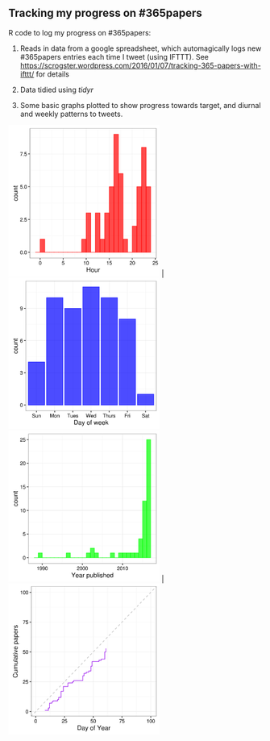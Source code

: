 

## Tracking my progress on #365papers

R code to log my progress on #365papers:

1. Reads in data from a google spreadsheet, which automagically logs new #365papers entries each time I tweet (using IFTTT). See https://scrogster.wordpress.com/2016/01/07/tracking-365-papers-with-ifttt/ for details

2. Data tidied using *tidyr*

3. Some basic graphs plotted to show progress towards target, and diurnal and weekly patterns to tweets.

<img src="diurnal-hist.png" width="300"> | <img src="weekly-hist.png" width="300">
<img src="yearpub-hist.png" width="300"> | <img src="cumulative.png" width="300">